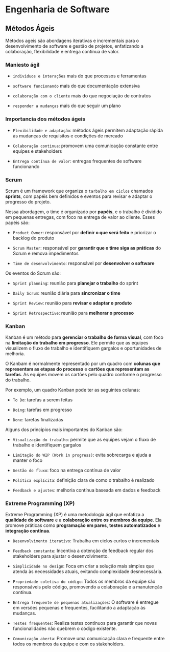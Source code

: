 # Engenharia de Software

## Métodos Ágeis

Métodos ageis são abordagens iterativas e incrementais para o desenvolvimento de software e gestão de projetos, enfatizando a colaboração, flexibilidade e entrega contínua de valor.

### Maniesto ágil

-  `individuos e interações` mais do que processos e ferramentas

- `software funcionando` mais do que documentação extensiva

- `colaboração com o cliente` mais do que negociação de contratos

- `responder a mudanças` mais do que seguir um plano

### Importancia dos métodos ágeis

- `Flexibilidade e adaptação`: métodos ágeis permitem adaptação rápida às mudanças de requisitos e condições de mercado

- `Colaboração continua`: promovem uma comunicação constante entre equipes e stakeholders

- `Entrega contínua de valor`: entregas frequentes de software funcionando

### Scrum

Scrum é um framework que organiza o `tarbalho em ciclos` chamados **sprints**, com papéis bem definidos e eventos para revisar e adaptar o progresso do projeto. 

Nessa abordagem, o time é organizado por **papéis**, e o trabalho é dividido em pequenas entregas, com foco na entrega de valor ao cliente. Esses papéis são:

- `Product Owner`: responsável por **definir o que será feito** e priorizar o backlog do produto

- `Scrum Master`: responsável por **garantir que o time siga as práticas** do Scrum e remova impedimentos

- `Time de desenvolvimento`: responsável por **desenvolver o software**

Os eventos do Scrum são:

- `Sprint planning`: reunião para **planejar o trabalho** do sprint

- `Daily Scrum`: reunião diária para **sincronizar o time**

- `Sprint Review`: reunião para **revisar e adaptar o produto**

- `Sprint Retrospective`: reunião para **melhorar o processo**

### Kanban

Kanban é um método para **gerenciar o trabalho de forma visual**, com foco na **limitação do trabalho em progresso**. Ele permite que as equipes visualizem o fluxo de trabalho e identifiquem gargalos e oportunidades de melhoria.

O Kanbam é normalmente representado por um quadro com **colunas que representam as etapas do processo** e **cartões que representam as tarefas**. As equipes movem os cartões pelo quadro conforme o progresso do trabalho.

Por exemplo, um quadro Kanban pode ter as seguintes colunas:

- `To Do`: tarefas a serem feitas

- `Doing`: tarefas em progresso

- `Done`: tarefas finalizadas

Alguns dos principios mais importantes do Kanban são:

- `Visualização do trabalho`: permite que as equipes vejam o fluxo de trabalho e identifiquem gargalos

- `Limitação do WIP (Work in progress)`: evita sobrecarga e ajuda a manter o foco

- `Gestão do fluxo`: foco na entrega contínua de valor

- `Política explícita`: definição clara de como o trabalho é realizado

- `Feedback e ajustes`: melhoria contínua baseada em dados e feedback

### Extreme Programming (XP)

Extreme Programming (XP) é uma metodologia ágil que enfatiza a **qualidade do software** e a **colaboração entre os membros da equipe**. Ela promove práticas como **programação em pares**, **testes automatizados** e **integração contínua**.

- `Desenvolvimento iterativo`: Trabalha em ciclos curtos e incrementais

- `Feedback constante`: Incentiva a obtenção de feedback regular dos stakeholders para ajustar o desenvolvimento.

- `Simplicidade no design`: Foca em criar a solução mais simples que atenda às necessidades atuais, evitando complexidade desnecessária.

- `Propriedade coletiva do código`: Todos os membros da equipe são responsáveis pelo código, promovendo a colaboração e a manutenção contínua.

- `Entrega frequente de pequenas atualizações`: O software é entregue em versões pequenas e frequentes, facilitando a adaptação às mudanças.

- `Testes frequentes`: Realiza testes contínuos para garantir que novas funcionalidades não quebrem o código existente.

- `Comunicação aberta`: Promove uma comunicação clara e frequente entre todos os membros da equipe e com os stakeholders.